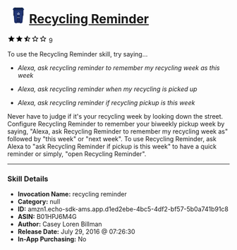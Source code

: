 # &nbsp;<img src="skill_icon" alt="Recycling Reminder icon" width="36"> [Recycling Reminder](http://alexa.amazon.com/#skills/amzn1.echo-sdk-ams.app.d1ed2ebe-4bc5-4df2-bf57-5b0a741b91c8)
![2.1 stars](../../images/ic_star_black_18dp_1x.png)![2.1 stars](../../images/ic_star_black_18dp_1x.png)![2.1 stars](../../images/ic_star_half_black_18dp_1x.png)![2.1 stars](../../images/ic_star_border_black_18dp_1x.png)![2.1 stars](../../images/ic_star_border_black_18dp_1x.png) 9

To use the Recycling Reminder skill, try saying...

* *Alexa, ask recycling reminder to remember my recycling week as this week*

* *Alexa, ask recycling reminder when my recycling is picked up*

* *Alexa, ask recycling reminder if recycling pickup is this week*

Never have to judge if it's your recycling week by looking down the street.  Configure Recycling Reminder to remember your biweekly pickup week by saying, "Alexa, ask Recycling Reminder to remember my recycling week as" followed by "this week" or "next week".  To use Recycling Reminder, ask Alexa to "ask Recycling Reminder if pickup is this week" to have a quick reminder or simply, "open Recycling Reminder".

***

### Skill Details

* **Invocation Name:** recycling reminder
* **Category:** null
* **ID:** amzn1.echo-sdk-ams.app.d1ed2ebe-4bc5-4df2-bf57-5b0a741b91c8
* **ASIN:** B01HPJ6M4G
* **Author:** Casey Loren Billman
* **Release Date:** July 29, 2016 @ 07:26:30
* **In-App Purchasing:** No
